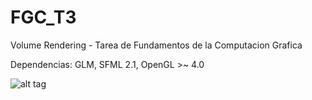 FGC_T3
======

Volume Rendering - Tarea de Fundamentos de la Computacion Grafica

Dependencias: GLM, SFML 2.1, OpenGL >~ 4.0

![alt tag](http://i.imgur.com/ZacvjAG.png)
